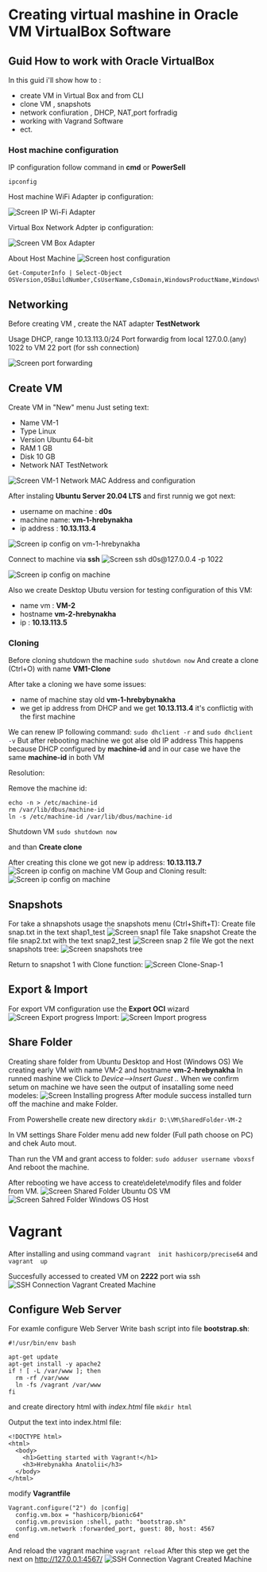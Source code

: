 # Creating virtual mashine in Oracle VM VirtualBox Software
## Guid How to work with Oracle VirtualBox
In this guid i'll show how  to :
- create VM in Virtual Box and from CLI
- clone VM , snapshots
- network confiuration , DHCP, NAT,port forfradig
- working with Vagrand Software
- ect.

### Host machine configuration

IP configuration follow command in **cmd** or **PowerSell**

`ipconfig`

Host machine WiFi Adapter ip configuration:

![Screen IP Wi-Fi Adapter](images/Screenshot_1.png)


Virtual Box Network Adpter  ip configuration:

![Screen VM Box Adapter](images/Screenshot_2.png)

About Host Machine
![Screen  host configuration](images/Screenshot_3.png)

``` 
Get-ComputerInfo | Select-Object OSVersion,OSBuildNumber,CsUserName,CsDomain,WindowsProductName,WindowsVersion
```

## Networking
Before creating VM , create the NAT adapter **TestNetwork**

Usage DHCP, range 10.13.113.0/24 
Port forwardig from local 127.0.0.(any) 1022 to VM 22 port (for ssh connection) 

![Screen port forwarding](images/Screenshot_4.png)

## Create VM
Create VM in "New" menu 
Just seting text:
- Name VM-1
- Type Linux
- Version Ubuntu 64-bit
- RAM 1 GB
- Disk 10 GB
- Network NAT TestNetwork

![Screen VM-1 Network MAC Address and configuration](images/Screenshot_5.png)

After instaling **Ubuntu Server 20.04 LTS** and first runnig we got next:
- username on machine : **d0s**
- machine name: **vm-1-hrebynakha**
- ip address : **10.13.113.4**

![Screen ip config on **vm-1-hrebynakha**](images/Screenshot_6.png)

Connect to machine via **ssh**
![Screen ssh d0s@127.0.0.4 -p 1022](images/Screenshot_7.png)

![Screen ip config on machine](images/Screenshot_8.png)

Also we create Desktop Ubutu version for testing
 configuration of this VM:
 - name vm : **VM-2**
 - hostname **vm-2-hrebynakha**
 - ip : **10.13.113.5**
  
### Cloning
Before cloning shutdown the machine
`sudo shutdown now`
And create a clone (Ctrl+O) with name **VM1-Clone**

After take a cloning we have some issues:
- name of machine stay old **vm-1-hrebybynakha**
- we get ip address from DHCP and we get **10.13.113.4** it's conflictig with the first machine

We can renew IP following command:
`sudo dhclient -r` and `sudo dhclient -v`
But after rebooting machine we got alse old IP address
This happens because DHCP configured by **machine-id** and in our case we have the same **machine-id** in both VM

Resolution:

Remove the machine id:
```
echo -n > /etc/machine-id
rm /var/lib/dbus/machine-id
ln -s /etc/machine-id /var/lib/dbus/machine-id
```
Shutdown VM `sudo shutdown now`

and than **Create clone**

After creating this clone we got new ip address:
**10.13.113.7**
![Screen ip config on machine](images/Screenshot_9.png)
VM Goup and Cloning result:
![Screen ip config on machine](images/Screenshot_10.png)

## Snapshots
For take a shnapshots usage the snapshots menu (Ctrl+Shift+T):
Create file snap.txt in the text shap1_test
![Screen snap1 file](images/Screenshot_11.png)
Take snapshot
Create the file snap2.txt with the text snap2_test
![Screen  snap 2 file](images/Screenshot_12.png)
We got the next snapshots tree:
![Screen snapshots tree](images/Screenshot_13.png)

Return to snapshot 1 with Clone function:
![Screen Clone-Snap-1](images/Screenshot_14.png)
## Export & Import
For export VM configuration use the **Export OCI** wizard
![Screen Export progress](images/Screenshot_15.png)
Import:
![Screen Import progress](images/Screenshot_16.png)
## Share Folder
Creating share folder from Ubuntu Desktop and Host (Windows OS)
We creating early VM with name VM-2 and hostname **vm-2-hrebynakha**
In runned mashine we Click to *Device-->Insert Guest ..*
When we confirm setum on machine we have seen the output of insatalling some need modeles:
![Screen Installing  progress](images/Screenshot_17.png)
After module success installed turn off the machine and make Folder.

From Powershelle create new directory
`mkdir D:\VM\SharedFolder-VM-2`

In VM settings Share Folder menu add new folder (Full path choose on PC) and chek Auto mout.

Than run the VM and grant access to folder:
`sudo adduser username vboxsf`
And reboot the machine.

After rebooting we have access to create\delete\modify files and folder from VM.
![Screen Shared Folder Ubuntu OS VM ](images/Screenshot_18.png)
![Screen Sahred Folder Windows OS Host](images/Screenshot_19.png)


# Vagrant
After installing and using command 
`vagrant  init hashicorp/precise64`
and
`vagrant  up`

Succesfully accessed to created VM on **2222** port wia ssh
![SSH Connection Vagrant Created Machine](images/Screenshot_20.png)

## Configure Web Server

For examle configure Web Server
Write bash script into file **bootstrap.sh**:
```
#!/usr/bin/env bash

apt-get update
apt-get install -y apache2
if ! [ -L /var/www ]; then
  rm -rf /var/www
  ln -fs /vagrant /var/www
fi

```
and create directory html with *index.html* file
`mkdir html`

Output the text into index.html file:
```
<!DOCTYPE html>
<html>
  <body>
    <h1>Getting started with Vagrant!</h1>
    <h3>Hrebynakha Anatolii</h3>
  </body>
</html>
```

modify **Vagrantfile**

```
Vagrant.configure("2") do |config|
  config.vm.box = "hashicorp/bionic64"
  config.vm.provision :shell, path: "bootstrap.sh"
  config.vm.network :forwarded_port, guest: 80, host: 4567
end
```
And reload the vagrant machine
`vagrant reload`
After this step we get the next on http://127.0.0.1:4567/
![SSH Connection Vagrant Created Machine](images/Screenshot_21.png)
